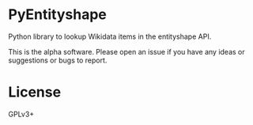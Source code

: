 # PyEntityshape
Python library to lookup Wikidata items in the entityshape API.

This is the alpha software. Please open an issue if you have any ideas or suggestions or bugs to report.  
# License
GPLv3+
